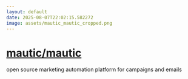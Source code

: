 ```yaml
---
layout: default
date: 2025-08-07T22:02:15.582272
image: assets/mautic_mautic_cropped.png
---
```


# [mautic/mautic](https://github.com/mautic/mautic)

open source marketing automation platform for campaigns and emails
